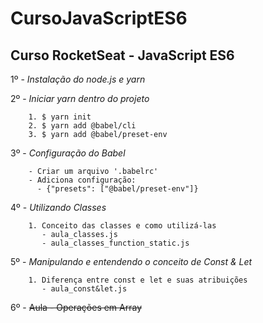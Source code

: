 # CursoJavaScriptES6
## Curso RocketSeat - JavaScript ES6

1º - *Instalação do node.js e yarn*

2º - *Iniciar yarn dentro do projeto*

        1. $ yarn init
        2. $ yarn add @babel/cli
        3. $ yarn add @babel/preset-env

3º - *Configuração do Babel*

        - Criar um arquivo '.babelrc'
        - Adiciona configuração:
          - {"presets": ["@babel/preset-env"]}

4º - *Utilizando Classes*

        1. Conceito das classes e como utilizá-las
           - aula_classes.js
           - aula_classes_function_static.js

5º - *Manipulando e entendendo o conceito de Const & Let*

        1. Diferença entre const e let e suas atribuições
           - aula_const&let.js

6º - ~~Aula - Operações em Array~~



